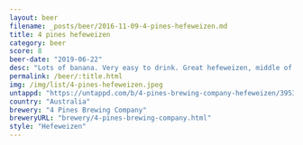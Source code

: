 ```yaml
---
layout: beer
filename: _posts/beer/2016-11-09-4-pines-hefeweizen.md
title: 4 pines hefeweizen
category: beer
score: 8
beer-date: "2019-06-22"
desc: "Lots of banana. Very easy to drink. Great hefeweizen, middle of the road. Upset I haven’t had this sooner"
permalink: /beer/:title.html
img: /img/list/4-pines-hefeweizen.jpeg
untappd: "https://untappd.com/b/4-pines-brewing-company-hefeweizen/39530"
country: "Australia"
brewery: "4 Pines Brewing Company"
breweryURL: "brewery/4-pines-brewing-company.html"
style: "Hefeweizen"
---
```

